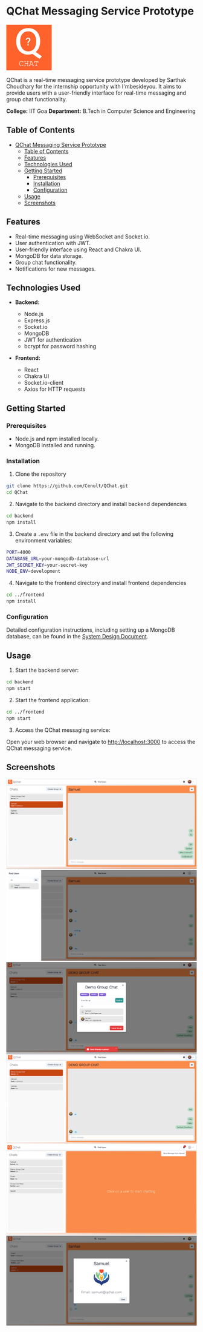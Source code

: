 # QChat Messaging Service Prototype

![QChat Logo](./frontend/public/favicon.ico)

QChat is a real-time messaging service prototype developed by Sarthak Choudhary for the internship opportunity with I'mbesideyou. It aims to provide users with a user-friendly interface for real-time messaging and group chat functionality.

**College:** IIT Goa
**Department:** B.Tech in Computer Science and Engineering

## Table of Contents
- [QChat Messaging Service Prototype](#qchat-messaging-service-prototype)
  - [Table of Contents](#table-of-contents)
  - [Features](#features)
  - [Technologies Used](#technologies-used)
  - [Getting Started](#getting-started)
    - [Prerequisites](#prerequisites)
    - [Installation](#installation)
    - [Configuration](#configuration)
  - [Usage](#usage)
  - [Screenshots](#screenshots)

## Features

- Real-time messaging using WebSocket and Socket.io.
- User authentication with JWT.
- User-friendly interface using React and Chakra UI.
- MongoDB for data storage.
- Group chat functionality.
- Notifications for new messages.

## Technologies Used

- **Backend:**
  - Node.js
  - Express.js
  - Socket.io
  - MongoDB
  - JWT for authentication
  - bcrypt for password hashing

- **Frontend:**
  - React
  - Chakra UI
  - Socket.io-client
  - Axios for HTTP requests

## Getting Started

### Prerequisites

- Node.js and npm installed locally.
- MongoDB installed and running.


### Installation


1. Clone the repository
```bash
git clone https://github.com/Cenult/QChat.git
cd QChat
```

2. Navigate to the backend directory and install backend dependencies
```bash
cd backend
npm install
```

3. Create a `.env` file in the backend directory and set the following environment variables:
```bash
PORT=4000
DATABASE_URL=your-mongodb-database-url
JWT_SECRET_KEY=your-secret-key
NODE_ENV=development

```


4. Navigate to the frontend directory and install frontend dependencies
```bash
cd ../frontend
npm install
```

### Configuration
Detailed configuration instructions, including setting up a MongoDB database, can be found in the [System Design Document](link).

## Usage
1. Start the backend server:

```bash
cd backend
npm start
```

2. Start the frontend application:
```bash
cd ../frontend
npm start
```

3. Access the QChat messaging service:

Open your web browser and navigate to [http://localhost:3000](http://localhost:3000) to access the QChat messaging service.


## Screenshots
![direct_message](./screenshots/direct_message.png)
![find_users](./screenshots/find_users.png)
![group-chat-newuser](./screenshots/group-chat-newuser.png)
![group-chat](./screenshots/group-chat.png)
![notification](./screenshots/notification.png)
![profile](./screenshots/profile.png)
